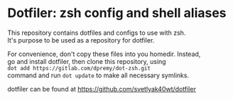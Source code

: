 Dotfiler: zsh config and shell aliases
======================================

This repository contains dotfiles and configs to use with zsh.  
It's purpose to be used as a repository for dotfiler.  

For convenience, don't copy these files into you homedir. Instead,  
go and install dotfiler, then clone this repository, using  
`dot add https://gitlab.com/dpremy/dot-zsh.git`  
command and run `dot update` to make all necessary symlinks.

dotfiler can be found at https://github.com/svetlyak40wt/dotfiler
